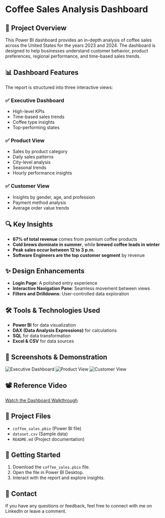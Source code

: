 # Coffee Sales Analysis Dashboard

## 📌 Project Overview
This Power BI dashboard provides an in-depth analysis of coffee sales across the United States for the years 2023 and 2024. The dashboard is designed to help businesses understand customer behavior, product preferences, regional performance, and time-based sales trends.

## 📊 Dashboard Features
The report is structured into three interactive views:

### ✅ Executive Dashboard
- High-level KPIs
- Time-based sales trends
- Coffee type insights
- Top-performing states

### ✅ Product View
- Sales by product category
- Daily sales patterns
- City-level analysis
- Seasonal trends
- Hourly performance insights

### ✅ Customer View
- Insights by gender, age, and profession
- Payment method analysis
- Average order value trends

## 🔍 Key Insights
- **67% of total revenue** comes from premium coffee products
- **Cold brews dominate in summer**, while **brewed coffee leads in winter**
- **Peak sales occur between 12 to 3 p.m.**
- **Software Engineers are the top customer segment** by revenue

## ✨ Design Enhancements
- **Login Page**: A polished entry experience
- **Interactive Navigation Pane**: Seamless movement between views
- **Filters and Drilldowns**: User-controlled data exploration

## 🛠️ Tools & Technologies Used
- **Power BI** for data visualization
- **DAX (Data Analysis Expressions)** for calculations
- **SQL** for data transformation
- **Excel & CSV** for data sources

## 📸 Screenshots & Demonstration
![Executive Dashboard](path-to-image-1)
![Product View](path-to-image-2)
![Customer View](path-to-image-3)

## 📽️ Reference Video
[Watch the Dashboard Walkthrough](insert-link-here)

## 📂 Project Files
- `coffee_sales.pbix` (Power BI file)
- `dataset.csv` (Sample data)
- `README.md` (Project documentation)

## 🚀 Getting Started
1. Download the `coffee_sales.pbix` file.
2. Open the file in Power BI Desktop.
3. Interact with the report and explore insights.

## 📧 Contact
If you have any questions or feedback, feel free to connect with me on LinkedIn or leave a comment.
